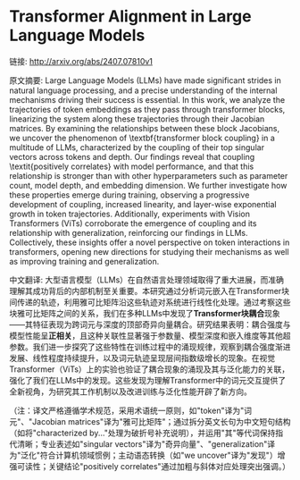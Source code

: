 # Transformer Alignment in Large Language Models

链接: http://arxiv.org/abs/2407.07810v1

原文摘要:
Large Language Models (LLMs) have made significant strides in natural
language processing, and a precise understanding of the internal mechanisms
driving their success is essential. In this work, we analyze the trajectories
of token embeddings as they pass through transformer blocks, linearizing the
system along these trajectories through their Jacobian matrices. By examining
the relationships between these block Jacobians, we uncover the phenomenon of
\textbf{transformer block coupling} in a multitude of LLMs, characterized by
the coupling of their top singular vectors across tokens and depth. Our
findings reveal that coupling \textit{positively correlates} with model
performance, and that this relationship is stronger than with other
hyperparameters such as parameter count, model depth, and embedding dimension.
We further investigate how these properties emerge during training, observing a
progressive development of coupling, increased linearity, and layer-wise
exponential growth in token trajectories. Additionally, experiments with Vision
Transformers (ViTs) corroborate the emergence of coupling and its relationship
with generalization, reinforcing our findings in LLMs. Collectively, these
insights offer a novel perspective on token interactions in transformers,
opening new directions for studying their mechanisms as well as improving
training and generalization.

中文翻译:
大型语言模型（LLMs）在自然语言处理领域取得了重大进展，而准确理解其成功背后的内部机制至关重要。本研究通过分析词元嵌入在Transformer块间传递的轨迹，利用雅可比矩阵沿这些轨迹对系统进行线性化处理。通过考察这些块雅可比矩阵之间的关系，我们在多种LLMs中发现了**Transformer块耦合**现象——其特征表现为跨词元与深度的顶部奇异向量耦合。研究结果表明：耦合强度与模型性能呈**正相关**，且这种关联性显著强于参数量、模型深度和嵌入维度等其他超参数。我们进一步探究了这些特性在训练过程中的涌现规律，观察到耦合强度渐进发展、线性程度持续提升，以及词元轨迹呈现层间指数级增长的现象。在视觉Transformer（ViTs）上的实验也验证了耦合现象的涌现及其与泛化能力的关联，强化了我们在LLMs中的发现。这些发现为理解Transformer中的词元交互提供了全新视角，为研究其工作机制以及改进训练与泛化性能开辟了新方向。  

（注：译文严格遵循学术规范，采用术语统一原则，如"token"译为"词元"、"Jacobian matrices"译为"雅可比矩阵"；通过拆分英文长句为中文短句结构（如将"characterized by..."处理为破折号补充说明），并运用"其"等代词保持指代清晰；专业表述如"singular vectors"译为"奇异向量"、"generalization"译为"泛化"符合计算机领域惯例；主动语态转换（如"we uncover"译为"发现"）增强可读性；关键结论"positively correlates"通过加粗与斜体对应处理突出强调。）
